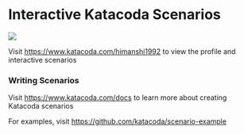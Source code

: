 # Interactive Katacoda Scenarios

[![](http://shields.katacoda.com/katacoda/himanshi1992/count.svg)](https://www.katacoda.com/himanshi1992 "Get your profile on Katacoda.com")

Visit https://www.katacoda.com/himanshi1992 to view the profile and interactive scenarios

### Writing Scenarios
Visit https://www.katacoda.com/docs to learn more about creating Katacoda scenarios

For examples, visit https://github.com/katacoda/scenario-example
